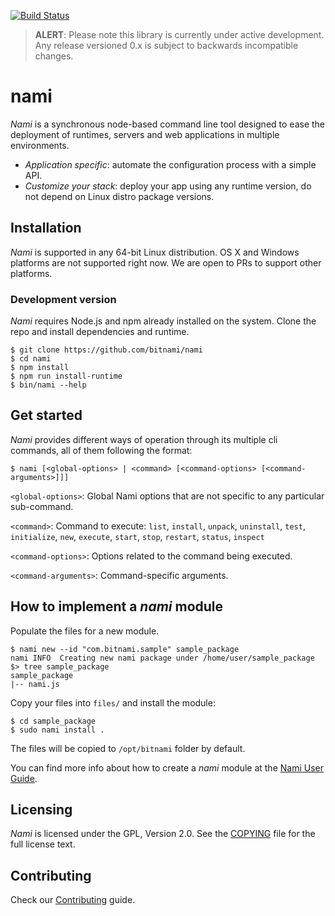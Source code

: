 [![Build Status](https://github.com/bitnami/nami/actions/workflows/main.yml/badge.svg)](https://github.com/bitnami/nami/actions/workflows/main.yml)

> **ALERT**: Please note this library is currently under active development. Any release versioned 0.x is subject to backwards incompatible changes.

# nami

_Nami_ is a synchronous node-based command line tool designed to ease the deployment of runtimes, servers and web applications in multiple environments.

- _Application specific_: automate the configuration process with a simple API.
- _Customize your stack_: deploy your app using any runtime version, do not depend on Linux distro package versions.



## Installation

_Nami_ is supported in any 64-bit Linux distribution. OS X and Windows platforms are not supported right now. We are open to PRs to support other platforms.

### Development version

_Nami_ requires Node.js and npm already installed on the system. Clone the repo and install dependencies and runtime.

```
$ git clone https://github.com/bitnami/nami
$ cd nami
$ npm install
$ npm run install-runtime
$ bin/nami --help
```

## Get started

_Nami_ provides different ways of operation through its multiple cli commands, all of them following the format:
```
$ nami [<global-options> | <command> [<command-options> [<command-arguments>]]]
```
`<global-options>`: Global Nami options that are not specific to any particular sub-command.

`<command>`: Command to execute: `list`, `install`, `unpack`, `uninstall`, `test`, `initialize`, `new`, `execute`, `start`, `stop`, `restart`, `status`, `inspect`

`<command-options>`: Options related to the command being executed.

`<command-arguments>`: Command-specific arguments.

## How to implement a _nami_ module

Populate the files for a new module.

```
$ nami new --id "com.bitnami.sample" sample_package
nami INFO  Creating new nami package under /home/user/sample_package
$> tree sample_package
sample_package
|-- nami.js
```

Copy your files into `files/` and install the module:
```
$ cd sample_package
$ sudo nami install .
```

The files will be copied to `/opt/bitnami` folder by default.

You can find more info about how to create a _nami_ module at the [Nami User Guide](docs/Nami.md).

## Licensing

_Nami_ is licensed under the GPL, Version 2.0. See the [COPYING](COPYING) file for the full license text.

## Contributing

Check our [Contributing](CONTRIBUTING.md) guide.
 
